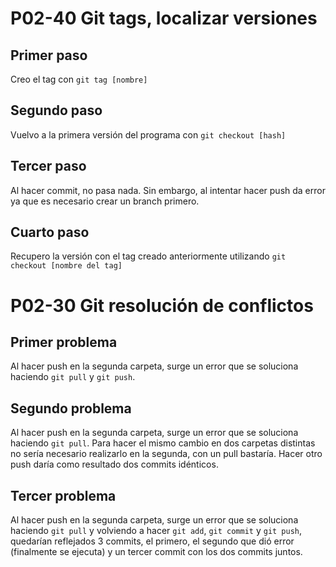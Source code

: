 # P02-40 Git tags, localizar versiones
## Primer paso
Creo el tag con `git tag [nombre]`
## Segundo paso
Vuelvo a la primera versión del programa con `git checkout [hash]`
## Tercer paso
Al hacer commit, no pasa nada. Sin embargo, al intentar hacer push da error ya que es necesario crear un branch primero.
## Cuarto paso
Recupero la versión con el tag creado anteriormente utilizando `git checkout [nombre del tag]`

# P02-30 Git resolución de conflictos
## Primer problema
Al hacer push en la segunda carpeta, surge un error que se soluciona haciendo `git pull` y `git push`.
## Segundo problema
Al hacer push en la segunda carpeta, surge un error que se soluciona haciendo `git pull`.
Para hacer el mismo cambio en dos carpetas distintas no sería necesario realizarlo en la segunda, con un pull bastaría. Hacer otro push daría como resultado dos commits idénticos.
## Tercer problema
Al hacer push en la segunda carpeta, surge un error que se soluciona haciendo `git pull` y volviendo a hacer `git add`, `git commit` y `git push`, quedarían reflejados 3 commits, el primero, el segundo que dió error (finalmente se ejecuta) y un tercer commit con los dos commits juntos.
